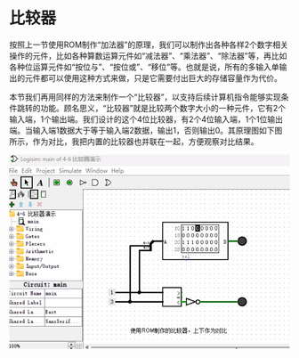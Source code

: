 # 比较器
按照上一节使用ROM制作“加法器”的原理，我们可以制作出各种各样2个数字相关操作的元件，比如各种算数运算元件如“减法器”、“乘法器”、“除法器”等，再比如各种位运算元件如“按位与”、“按位或”、“移位”等。也就是说，所有的多输入单输出的元件都可以使用这种方式来做，只是它需要付出巨大的存储容量作为代价。

本节我们再用同样的方法来制作一个“比较器”，以支持后续计算机指令能够实现条件跳转的功能。顾名思义，“比较器”就是比较两个数字大小的一种元件，它有2个输入端，1个输出端。我们设计的这个4位比较器，有2个4位输入端，1个1位输出端。当输入端1数据大于等于输入端2数据，输出1，否则输出0。其原理图如下图所示，作为对比，我把内置的比较器也并联在一起，方便观察对比结果。

![](pic/4-14.gif#center)

